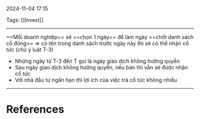 2024-11-04 17:15

Tags: [[Invest]]

---

   ==Mỗi doanh nghiệp== sẽ ==chọn 1 ngày== để làm ngày ==chốt danh sách cổ đông== ⇒ có tên trong danh sách trước ngày này thì sẽ có thể nhận cổ tức (chú ý luật T-3)
-   Những ngày từ T-3 đến T gọi là ngày giao dịch không hưởng quyền
-   Sau ngày giao dịch không hưởng quyền, nếu bán thì vẫn sẽ được nhận cổ tức
-   Với nhà đầu tư ngắn hạn thì lợi ích của việc trả cổ tức không nhiều

---
# References